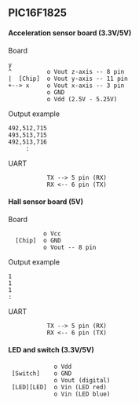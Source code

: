 ## PIC16F1825

#### Acceleration sensor board (3.3V/5V)

Board
```
y
^          o Vout z-axis -- 8 pin
|  [Chip]  o Vout y-axis -- 11 pin
+--> x     o Vout x-axis -- 3 pin
           o GND
           o Vdd (2.5V - 5.25V)
```

Output example
```
492,512,715
493,513,715
492,513,716
     :
```

UART
```
           TX --> 5 pin (RX)
           RX <-- 6 pin (TX)
```

#### Hall sensor board (5V)

Board
```
          o Vcc
  [Chip]  o GND
          o Vout -- 8 pin
```

Output example
```
1
1
1
:
```

UART
```
           TX --> 5 pin (RX)
           RX <-- 6 pin (TX)
```

#### LED and switch (3.3V/5V)

```
             o Vdd
 [Switch]    o GND
             o Vout (digital)
 [LED][LED]  o Vin (LED red)
             o Vin (LED blue)
```
